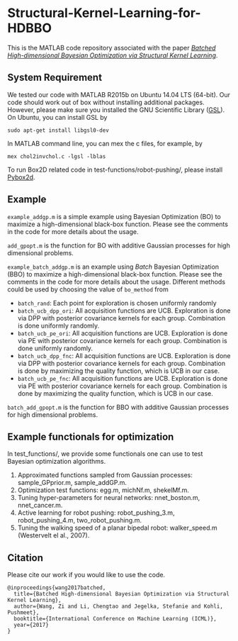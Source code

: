 # Structural-Kernel-Learning-for-HDBBO
This is the MATLAB code repository associated with the paper [_Batched High-dimensional Bayesian Optimization via Structural Kernel Learning_](https://arxiv.org/pdf/1703.01973.pdf).

## System Requirement
We tested our code with MATLAB R2015b on Ubuntu 14.04 LTS (64-bit). Our code should work out of box without installing additional packages. However, please make sure you installed the GNU Scientific Library ([GSL](http://www.gnu.org/software/gsl/)). On Ubuntu, you can install GSL by 

```
sudo apt-get install libgsl0-dev
```

In MATLAB command line, you can mex the c files, for example, by

```
mex chol2invchol.c -lgsl -lblas
```

To run Box2D related code in test-functions/robot-pushing/, please install [Pybox2d](https://github.com/pybox2d/pybox2d).

## Example
`example_addgp.m` is a simple example using Bayesian Optimization (BO) to maximize a high-dimensional black-box function. Please see the comments in the code for more details about the usage.

`add_gpopt.m` is the function for BO with additive Gaussian processes for high dimensional problems.

`example_batch_addgp.m` is an example using *Batch* Bayesian Optimization (BBO) to maximize a high-dimensional black-box function. Please see the comments in the code for more details about the usage. Different methods could be used by choosing the value of `bo_method` from 

* `batch_rand`: Each point for exploration is chosen uniformly randomly
* `batch_ucb_dpp_ori`: All acquisition functions are UCB. Exploration is done via DPP with posterior covariance kernels for each group. Combination is done uniformly randomly.
* `batch_ucb_pe_ori`: All acquisition functions are UCB. Exploration is done via PE with posterior covariance kernels for each group. Combination is done uniformly randomly.
* `batch_ucb_dpp_fnc`: All acquisition functions are UCB. Exploration is done via DPP with posterior covariance kernels for each group. Combination is done by maximizing the quality function, which is UCB in our case.
* `batch_ucb_pe_fnc`: All acquisition functions are UCB. Exploration is done via PE with posterior covariance kernels for each group. Combination is done by maximizing the quality function, which is UCB in our case.

`batch_add_gpopt.m` is the function for BBO with additive Gaussian processes for high dimensional problems.

## Example functionals for optimization
In test_functions/, we provide some functionals one can use to test Bayesian optimization algorithms. 

1. Approximated functions sampled from Gaussian processes: sample_GPprior.m, sample_addGP.m.
2. Optimization test functions: egg.m, michNf.m, shekelMf.m.
3. Tuning hyper-parameters for neural networks: nnet_boston.m, nnet_cancer.m.
4. Active learning for robot pushing: robot_pushing_3.m, robot_pushing_4.m, two_robot_pushing.m.
5. Tuning the walking speed of a planar bipedal robot: walker_speed.m (Westervelt el al., 2007).

## Citation
Please cite our work if you would like to use the code.
```
@inproceedings{wang2017batched,
  title={Batched High-dimensional Bayesian Optimization via Structural Kernel Learning},
  author={Wang, Zi and Li, Chengtao and Jegelka, Stefanie and Kohli, Pushmeet},
  booktitle={International Conference on Machine Learning (ICML)},
  year={2017}
}
```
